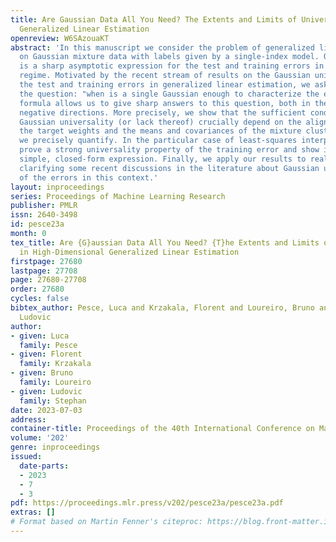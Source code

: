 ```yaml
---
title: Are Gaussian Data All You Need? The Extents and Limits of Universality in High-Dimensional
  Generalized Linear Estimation
openreview: W6SAzouaKT
abstract: 'In this manuscript we consider the problem of generalized linear estimation
  on Gaussian mixture data with labels given by a single-index model. Our first result
  is a sharp asymptotic expression for the test and training errors in the high-dimensional
  regime. Motivated by the recent stream of results on the Gaussian universality of
  the test and training errors in generalized linear estimation, we ask ourselves
  the question: "when is a single Gaussian enough to characterize the error?". Our
  formula allows us to give sharp answers to this question, both in the positive and
  negative directions. More precisely, we show that the sufficient conditions for
  Gaussian universality (or lack thereof) crucially depend on the alignment between
  the target weights and the means and covariances of the mixture clusters, which
  we precisely quantify. In the particular case of least-squares interpolation, we
  prove a strong universality property of the training error and show it follows a
  simple, closed-form expression. Finally, we apply our results to real datasets,
  clarifying some recent discussions in the literature about Gaussian universality
  of the errors in this context.'
layout: inproceedings
series: Proceedings of Machine Learning Research
publisher: PMLR
issn: 2640-3498
id: pesce23a
month: 0
tex_title: Are {G}aussian Data All You Need? {T}he Extents and Limits of Universality
  in High-Dimensional Generalized Linear Estimation
firstpage: 27680
lastpage: 27708
page: 27680-27708
order: 27680
cycles: false
bibtex_author: Pesce, Luca and Krzakala, Florent and Loureiro, Bruno and Stephan,
  Ludovic
author:
- given: Luca
  family: Pesce
- given: Florent
  family: Krzakala
- given: Bruno
  family: Loureiro
- given: Ludovic
  family: Stephan
date: 2023-07-03
address: 
container-title: Proceedings of the 40th International Conference on Machine Learning
volume: '202'
genre: inproceedings
issued:
  date-parts:
  - 2023
  - 7
  - 3
pdf: https://proceedings.mlr.press/v202/pesce23a/pesce23a.pdf
extras: []
# Format based on Martin Fenner's citeproc: https://blog.front-matter.io/posts/citeproc-yaml-for-bibliographies/
---
```

